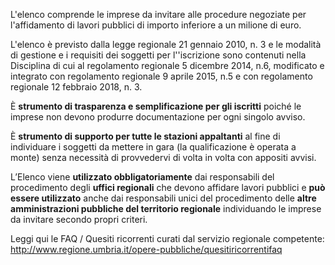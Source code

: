 L'elenco comprende le imprese da invitare alle procedure negoziate per l'affidamento di lavori pubblici di importo inferiore a un milione di euro.

L'elenco è previsto dalla legge regionale 21 gennaio 2010, n. 3 e le modalità di gestione e i requisiti dei soggetti per l''iscrizione sono contenuti nella Disciplina di cui al regolamento regionale 5 dicembre 2014, n.6, modificato e integrato con regolamento regionale 9 aprile 2015, n.5 e con regolamento regionale 12 febbraio 2018, n. 3.

È **strumento di trasparenza e semplificazione per gli iscritti** poiché le imprese non devono produrre documentazione per ogni singolo avviso.

È **strumento di supporto per tutte le stazioni appaltanti** al fine di individuare i soggetti da mettere in gara (la qualificazione è operata a monte) senza necessità di provvedervi di volta in volta con appositi avvisi.

L’Elenco viene **utilizzato obbligatoriamente** dai responsabili del procedimento degli **uffici regionali** che devono affidare lavori pubblici e **può essere utilizzato** anche dai responsabili unici del procedimento delle **altre amministrazioni pubbliche del territorio regionale** individuando le imprese da invitare secondo propri criteri.

Leggi qui le FAQ / Quesiti ricorrenti curati dal servizio regionale competente: http://www.regione.umbria.it/opere-pubbliche/quesitiricorrentifaq
